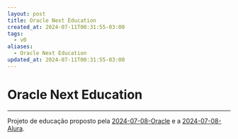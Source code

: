 ```yaml
---
layout: post
title: Oracle Next Education
created_at: 2024-07-11T00:31:55-03:00
tags:
  - v0
aliases:
  - Oracle Next Education
updated_at: 2024-07-11T00:31:55-03:00
---
```

# Oracle Next Education
---

Projeto de educação proposto pela [2024-07-08-Oracle](_insight/2024/07/2024-07-08-Oracle.md) e a [2024-07-08-Alura](_insight/2024/07/2024-07-08-Alura.md).